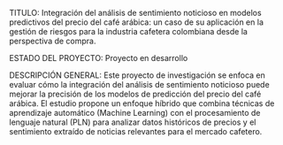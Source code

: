 TITULO: Integración del análisis de sentimiento noticioso en modelos predictivos del precio del café arábica: un caso de su aplicación en la gestión de riesgos para la industria cafetera colombiana desde la perspectiva de compra.



ESTADO DEL PROYECTO: Proyecto en desarrollo 



DESCRIPCIÓN GENERAL: Este proyecto de investigación se enfoca en evaluar cómo la integración del análisis de sentimiento noticioso puede mejorar la precisión de los modelos de predicción del precio del café arábica. El estudio propone un enfoque híbrido que combina técnicas de aprendizaje automático (Machine Learning) con el procesamiento de lenguaje natural (PLN) para analizar datos históricos de precios y el sentimiento extraído de noticias relevantes para el mercado cafetero.
